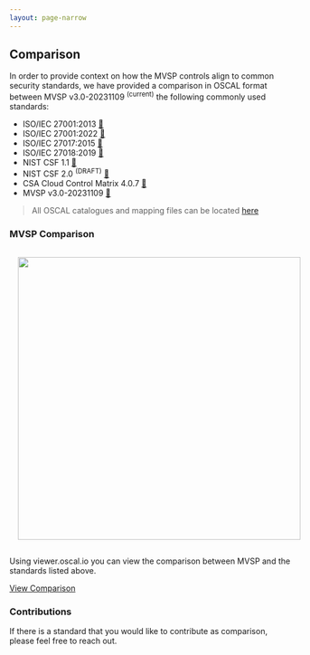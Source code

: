 ```yaml
---
layout: page-narrow
---
```

<div class="adoc">

## Comparison

In order to provide context on how the MVSP controls align to common security standards, we have provided a comparison in OSCAL format between MVSP v3.0-20231109 <sup>(current)</sup> the following commonly used standards:

*   ISO/IEC 27001:2013 [🔗](https://github.com/vendorsec/mvsp/tree/master/oscal/iso-27001_2013)
*   ISO/IEC 27001:2022 [🔗](https://github.com/vendorsec/mvsp/tree/master/oscal/iso-27001_2022)
*   ISO/IEC 27017:2015 [🔗](https://github.com/vendorsec/mvsp/tree/master/oscal/iso-27017_2015)
*   ISO/IEC 27018:2019 [🔗](https://github.com/vendorsec/mvsp/tree/master/oscal/iso-27018_2019)
*   NIST CSF 1.1 [🔗](https://github.com/vendorsec/mvsp/tree/master/oscal/nist/nist_csf_1.1)
*   NIST CSF 2.0 <sup>(DRAFT)</sup> [🔗](https://github.com/vendorsec/mvsp/tree/master/oscal/nist/nist_csf_2.0)
*   CSA Cloud Control Matrix 4.0.7 [🔗](https://github.com/vendorsec/mvsp/tree/master/oscal/csa-ccm)
*   MVSP v3.0-20231109 [🔗](https://github.com/vendorsec/mvsp/tree/master/oscal/mvsp)

> All OSCAL catalogues and mapping files can be located [here](https://github.com/vendorsec/mvsp/tree/master/oscal)

### MVSP Comparison

<img style="margin: 15px;" width=500 src="/images/mvsp_comparison_image.png">

Using viewer.oscal.io you can view the comparison between MVSP and the standards listed above.

<div class="mt-5 max-w-xs mx-auto sm:flex sm:justify-center md:mt-8">
      <a href="[/mvsp.en/index.html](https://viewer.oscal.io/?url=https://raw.githubusercontent.com/vendorsec/mvsp/master/oscal/mvsp/MVSP_v3.0-20231109-mapping-catalog.json)"
        class="w-full no-underline rounded-md shadow text-center py-3 border border-transparent text-base font-medium block text-white bg-cadillac-600 hover:bg-cadillac-700 md:py-4 md:text-lg md:px-4">
        View Comparison
      </a>
</div>

### Contributions

If there is a standard that you would like to contribute as comparison, please feel free to reach out.

</div>
